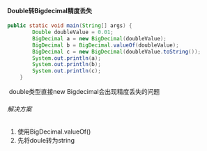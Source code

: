 #### Double转Bigdecimal精度丢失

```java
public static void main(String[] args) {
		Double doubleValue = 0.01;
		BigDecimal a = new BigDecimal(doubleValue);
		BigDecimal b = BigDecimal.valueOf(doubleValue);
		BigDecimal c = new BigDecimal(doubleValue.toString());
		System.out.println(a);
		System.out.println(b);
		System.out.println(c);
	}
```

​		double类型直接new Bigdecimal会出现精度丢失的问题

###### 解决方案

1. 使用BigDecimal.valueOf()
2. 先将doule转为string

